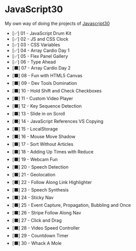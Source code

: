 # JavaScript30

My own way of doing the projects of [Javascript30](https://javascript30.com/)

- [✅] 01 - JavaScript Drum Kit
- [✅] 02 - JS and CSS Clock
- [✅] 03 - CSS Variables
- [✅] 04 - Array Cardio Day 1
- [✅] 05 - Flex Panel Gallery
- [✅] 06 - Type Ahead
- [⬛] 07 - Array Cardio Day 2
- [⬛] 08 - Fun with HTML5 Canvas
- [⬛] 09 - Dev Tools Domination
- [⬛] 10 - Hold Shift and Check Checkboxes
- [⬛] 11 - Custom Video Player
- [⬛] 12 - Key Sequence Detection
- [⬛] 13 - Slide in on Scroll
- [⬛] 14 - JavaScript References VS Copying
- [⬛] 15 - LocalStorage
- [⬛] 16 - Mouse Move Shadow
- [⬛] 17 - Sort Without Articles
- [⬛] 18 - Adding Up Times with Reduce
- [⬛] 19 - Webcam Fun
- [⬛] 20 - Speech Detection
- [⬛] 21 - Geolocation
- [⬛] 22 - Follow Along Link Highlighter
- [⬛] 23 - Speech Synthesis
- [⬛] 24 - Sticky Nav
- [⬛] 25 - Event Capture, Propagation, Bubbling and Once
- [⬛] 26 - Stripe Follow Along Nav
- [⬛] 27 - Click and Drag
- [⬛] 28 - Video Speed Controller
- [⬛] 29 - Countdown Timer
- [⬛] 30 - Whack A Mole
